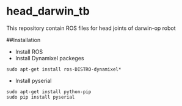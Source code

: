 # head_darwin_tb
This repository contain ROS files for head joints of darwin-op robot

##Installation

- Install ROS
- Install Dynamixel packeges

```
sudo apt-get install ros-DISTRO-dynamixel*
```
* Install pyserial
```
sudo apt-get install python-pip
sudo pip install pyserial 
```
